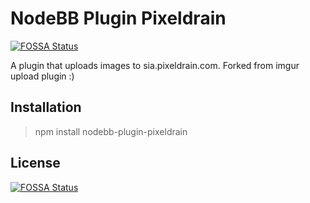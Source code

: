 # NodeBB Plugin Pixeldrain
[![FOSSA Status](https://app.fossa.io/api/projects/git%2Bgithub.com%2Fartur9010%2Fnodebb-plugin-pixeldrain.svg?type=shield)](https://app.fossa.io/projects/git%2Bgithub.com%2Fartur9010%2Fnodebb-plugin-pixeldrain?ref=badge_shield)


A plugin that uploads images to sia.pixeldrain.com.
Forked from imgur upload plugin :)

## Installation
> npm install nodebb-plugin-pixeldrain


## License
[![FOSSA Status](https://app.fossa.io/api/projects/git%2Bgithub.com%2Fartur9010%2Fnodebb-plugin-pixeldrain.svg?type=large)](https://app.fossa.io/projects/git%2Bgithub.com%2Fartur9010%2Fnodebb-plugin-pixeldrain?ref=badge_large)